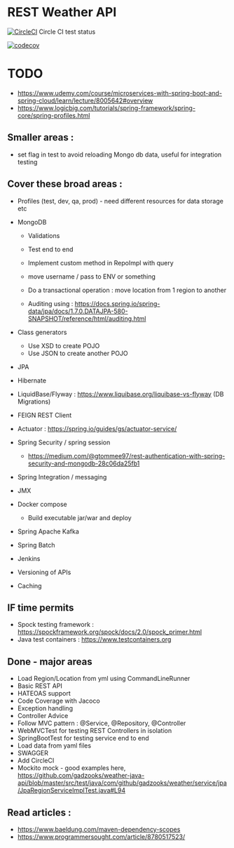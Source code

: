 # REST Weather API

[![CircleCI](https://circleci.com/gh/gadzooks/weather-java-api.svg?style=svg)](https://app.circleci.com/pipelines/github/gadzooks/weather-java-api)
Circle CI test status

[![codecov](https://codecov.io/gh/gadzooks/weather-java-api/branch/master/graph/badge.svg)](https://codecov.io/gh/gadzooks/weather-java-api)

# TODO

- https://www.udemy.com/course/microservices-with-spring-boot-and-spring-cloud/learn/lecture/8005642#overview
- https://www.logicbig.com/tutorials/spring-framework/spring-core/spring-profiles.html

## Smaller areas :

- set flag in test to avoid reloading Mongo db data, useful for integration testing

## Cover these broad areas :

- Profiles (test, dev, qa, prod) - need different resources for data storage etc
- MongoDB
    - Validations
    - Test end to end
    - Implement custom method in RepoImpl with query
    - move username / pass to ENV or something

    - Do a transactional operation : move location from 1 region to another
    - Auditing
      using : https://docs.spring.io/spring-data/jpa/docs/1.7.0.DATAJPA-580-SNAPSHOT/reference/html/auditing.html
      
- Class generators 
  - Use XSD to create POJO
  - Use JSON to create another POJO
- JPA
- Hibernate
- LiquidBase/Flyway : https://www.liquibase.org/liquibase-vs-flyway (DB Migrations)
- FEIGN REST Client
- Actuator : https://spring.io/guides/gs/actuator-service/
- Spring Security / spring session
  - https://medium.com/@gtommee97/rest-authentication-with-spring-security-and-mongodb-28c06da25fb1
- Spring Integration / messaging
- JMX
- Docker compose
  - Build executable jar/war and deploy
- Spring Apache Kafka
- Spring Batch
- Jenkins
- Versioning of APIs
- Caching

## IF time permits

- Spock testing framework : https://spockframework.org/spock/docs/2.0/spock_primer.html
- Java test containers : https://www.testcontainers.org

## Done - major areas

- Load Region/Location from yml using CommandLineRunner
- Basic REST API
- HATEOAS support
- Code Coverage with Jacoco
- Exception handling
- Controller Advice
- Follow MVC pattern : @Service, @Repository, @Controller
- WebMVCTest for testing REST Controllers in isolation
- SpringBootTest for testing service end to end
- Load data from yaml files
- SWAGGER
- Add CircleCI
- Mockito mock - good examples
  here, https://github.com/gadzooks/weather-java-api/blob/master/src/test/java/com/github/gadzooks/weather/service/jpa/JpaRegionServiceImplTest.java#L94

## Read articles :

- https://www.baeldung.com/maven-dependency-scopes
- https://www.programmersought.com/article/8780517523/